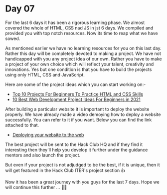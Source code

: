 # Day 07
For the last 6 days it has been a rigorous learning phase. We almost covered the whole of HTML, CSS nad JS in jst 6 days. We compiled and provided you with top notch resources. Now its time to reap what we have sowed.

As mentioned earlier we have no learning resources for you on this last day. Rather this day will be completely devoted to making a project. We have not handicapped with you any project idea of our own. Rather you have to make a project of your own choice which will reflect your talent, creativity and innovations. Yes but one condition is that you have to build the projects using only HTML, CSS and JavaScript. 

Here are some of the project ideas which you can start working on:-

   - [Top 10 Projects For Beginners To Practice HTML and CSS Skills](https://www.geeksforgeeks.org/top-10-projects-for-beginners-to-practice-html-and-css-skills/) 
   - [10 Best Web Development Project Ideas For Beginners in 2021](https://www.geeksforgeeks.org/10-best-web-development-project-ideas-for-beginners-in-2021/) 

After building a particular website it is important to deploy the website properly. We have already made a video demoying how to deploy a website successfully. You can refer to it if you want. Below you can find the link attached to that.
   
   - [Deploying your website to the web](https://youtu.be/7WdiLt1gvu8)

The best project will be sent to the Hack Club HQ and if they find it interesting then they'll help you develop it further under the guidance mentors and also launch the project. 

But even if your project is not adjudged to be the best, if it is unique, then it will get featured in the Hack Club ITER's project section 👍

Now it has been a great journey with you guys for the last 7 days. Hope we will continue this further ... 💛👋
